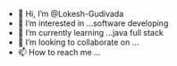 - 👋 Hi, I’m @Lokesh-Gudivada
- 👀 I’m interested in ...software developing
- 🌱 I’m currently learning ...java full stack
- 💞️ I’m looking to collaborate on ...
- 📫 How to reach me ...

<!---
Lokesh-Gudivada/Lokesh-Gudivada is a ✨ special ✨ repository because its `README.md` (this file) appears on your GitHub profile.
You can click the Preview link to take a look at your changes.
--->

